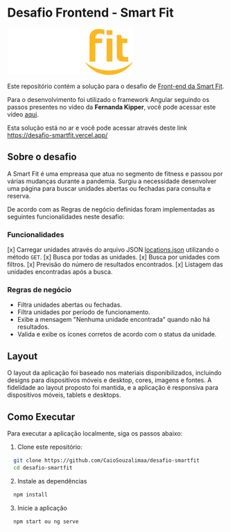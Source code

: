 # Desafio Frontend - Smart Fit

![Smart Fit](./src/assets/images/svg/logo.svg)

Este repositório contém a solução para o desafio de [Front-end da Smart Fit](https://github.com/bioritmo/front-end-code-challenge-smartsite/tree/master).

Para o desenvolvimento foi utilizado o framework Angular seguindo os passos presentes no video da **Fernanda Kipper**, você pode acessar este vídeo [aqui](https://www.youtube.com/watch?v=ozZXMkp8MnQ).

Esta solução está no ar e você pode acessar através deste link https://desafio-smartfit.vercel.app/

## Sobre o desafio

A Smart Fit é uma empreasa que atua no segmento de fitness e passou por várias mudanças durante a pandemia. Surgiu a necessidade desenvolver uma página para buscar unidades abertas ou fechadas para consulta e reserva. 

De acordo com as Regras de negócio definidas foram implementadas as seguintes funcionalidades neste desafio:

### Funcionalidades
[x] Carregar unidades através do arquivo JSON [locations.json](https://test-frontend-developer.s3.amazonaws.com/data/locations.json) utilizando o método `GET`.
[x] Busca por todas as unidades.
[x] Busca por unidades com filtros.
[x] Previsão do número de resultados encontrados.
[x] Listagem das unidades encontradas após a busca.

### Regras de negócio
- Filtra unidades abertas ou fechadas.
- Filtra unidades por período de funcionamento.
- Exibe a mensagem "Nenhuma unidade encontrada" quando não há resultados.
- Valida e exibe os ícones corretos de acordo com o status da unidade.

## Layout

O layout da aplicação foi baseado nos materiais disponibilizados, incluindo designs para dispositivos móveis e desktop, cores, imagens e fontes. A fidelidade ao layout proposto foi mantida, e a aplicação é responsiva para dispositivos móveis, tablets e desktops.

## Como Executar

Para executar a aplicação localmente, siga os passos abaixo:

1. Clone este repositório:

```bash
  git clone https://github.com/CaioSouzalimaa/desafio-smartfit
  cd desafio-smartfit
```

2. Instale as dependências

```bash
  npm install
```

3. Inicie a aplicação

```bash
  npm start ou ng serve
```
